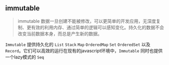 ## immutable

> immutable 数据一旦创建不能被修改，可以更简单的开发应用，无深度复制、更有效的利用内存、通过简单的逻辑可以感知变化。持久化的数据不会改变当前数据本身，而总是产生新的数据。

`Immutable` 提供持久化的 `List` `Stack` `Map` `OrderedMap` `Set` `OrderedSet` 以及 `Record`。它们可以高效的运行在现有的javascript环境中，`Immutable` 同时也提供一个lazy模式的 `Seq` 

